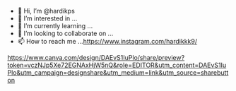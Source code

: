 - 👋 Hi, I’m @hardikps
- 👀 I’m interested in ...
- 🌱 I’m currently learning ...
- 💞️ I’m looking to collaborate on ...
- 📫 How to reach me ...https://www.instagram.com/hardikkk9/

<!---
hardikps/hardikps is a ✨ special ✨ repository because its `README.md` (this file) appears on your GitHub profile.
You can click the Preview link to take a look at your changes.
--->
https://www.canva.com/design/DAEvS1IuPlo/share/preview?token=vczNJp5Xe72EGNAxHjW5nQ&role=EDITOR&utm_content=DAEvS1IuPlo&utm_campaign=designshare&utm_medium=link&utm_source=sharebutton
